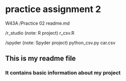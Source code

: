 # practice assignment 2
W43A
/Practice 02
  readme.md
  
  /r_studio (note: R project)
    r_csv.R
  
  /spyder (note: Spyder project)
    python_csv.py
    car.csv 
    
## This is my readme file
### It contains basic information about my project 
